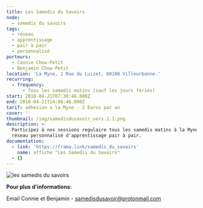 ```yaml
---
title: Les Samedis du Savoirs
node:
  - samedis du savoirs
tags:
  - réseau
  - apprentissage
  - pair à pair
  - personnalisé
porteurs:
  - Connie Chow-Petit
  - Benjamin Chow-Petit
location: 'La Myne, 1 Rue du Luizet, 69100 Villeurbanne.'
recurring:
  - frequency:
      - Tous les samedis matins (sauf les jours fériés)
start: 2018-04-21T07:30:46.000Z
end: 2018-04-21T14:00:46.000Z
tarif: adhesion a la Myne - 2 Euros par an
cover: ''
thumbnail: /img/samedisdusavoir_vers.1.1.png
description: >-
  Participez à nos sessions regulaire tous les samedis matins à la Myne ! Un
  réseau personnalisé d'apprentissage pair à pair.
documentation:
  - link: 'https://frama.link/samedis_du_savoirs'
    name: affiche "Les Samedis du Savoirs"
  - {}
---
```

![les samedis du savoirs](/img/samedisdusavoir_vers.1.1.png)

**Pour plus d'informations:**

Email Connie et Benjamin - samedisdusavoir@protonmail.com
